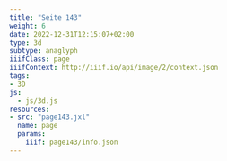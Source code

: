 ```yaml
---
title: "Seite 143"
weight: 6
date: 2022-12-31T12:15:07+02:00
type: 3d
subtype: anaglyph
iiifClass: page
iiifContext: http://iiif.io/api/image/2/context.json
tags:
- 3D
js:
  - js/3d.js
resources:
- src: "page143.jxl"
  name: page
  params:
    iiif: page143/info.json
---
```

